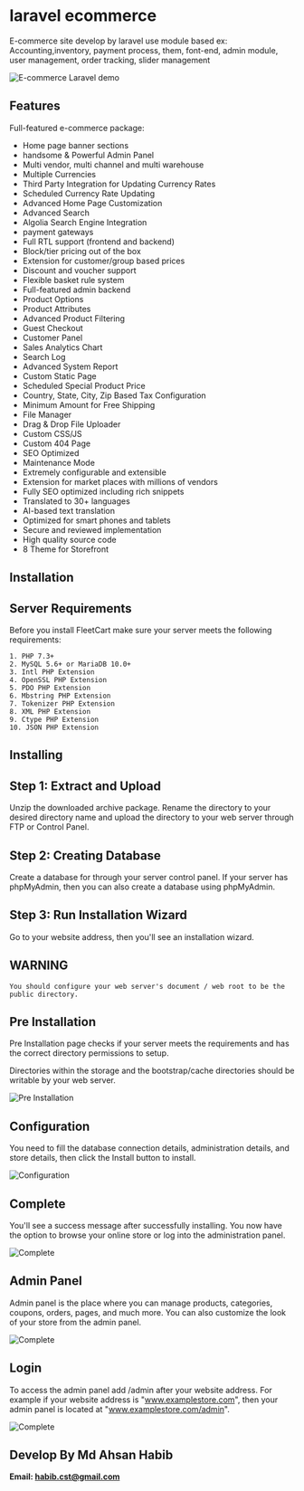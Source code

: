 # laravel ecommerce
E-commerce site develop by laravel use module based ex: Accounting,inventory, payment process, them, font-end, admin module, user management, order tracking, slider management

![E-commerce Laravel demo](https://github.com/habib45/laravel-e-commerce/blob/main/demo/e-comarce.png)

## Features

Full-featured e-commerce package:

* Home page banner sections
* handsome & Powerful Admin Panel
* Multi vendor, multi channel and multi warehouse
* Multiple Currencies
* Third Party Integration for Updating Currency Rates
* Scheduled Currency Rate Updating
* Advanced Home Page Customization
* Advanced Search
* Algolia Search Engine Integration
* payment gateways
* Full RTL support (frontend and backend)
* Block/tier pricing out of the box
* Extension for customer/group based prices
* Discount and voucher support
* Flexible basket rule system
* Full-featured admin backend
* Product Options
* Product Attributes
* Advanced Product Filtering
* Guest Checkout
* Customer Panel
* Sales Analytics Chart
* Search Log
* Advanced System Report
* Custom Static Page
* Scheduled Special Product Price
* Country, State, City, Zip Based Tax Configuration
* Minimum Amount for Free Shipping
* File Manager
* Drag & Drop File Uploader
* Custom CSS/JS
* Custom 404 Page
* SEO Optimized
* Maintenance Mode
* Extremely configurable and extensible
* Extension for market places with millions of vendors
* Fully SEO optimized including rich snippets
* Translated to 30+ languages
* AI-based text translation
* Optimized for smart phones and tablets
* Secure and reviewed implementation
* High quality source code
* 8 Theme for Storefront

## Installation

## Server Requirements

Before you install FleetCart make sure your server meets the following requirements:
```
1. PHP 7.3+
2. MySQL 5.6+ or MariaDB 10.0+
3. Intl PHP Extension
4. OpenSSL PHP Extension
5. PDO PHP Extension
6. Mbstring PHP Extension
7. Tokenizer PHP Extension
8. XML PHP Extension
9. Ctype PHP Extension
10. JSON PHP Extension 

```
## Installing

## Step 1: Extract and Upload
Unzip the downloaded archive package. Rename the directory to your desired directory name and upload the directory to your web server through FTP or Control Panel.

## Step 2: Creating Database
Create a database for through your server control panel. If your server has phpMyAdmin, then you can also create a database using phpMyAdmin.

## Step 3: Run Installation Wizard
Go to your website address, then you'll see an installation wizard.




## WARNING
```
You should configure your web server's document / web root to be the public directory.

``` 
## Pre Installation

Pre Installation page checks if your server meets the requirements and has the correct directory permissions to setup.

Directories within the storage and the bootstrap/cache directories should be writable by your web server.


![Pre Installation](https://github.com/habib45/laravel-e-commerce/blob/main/demo/install-page-pre-installation-step.png?raw=true)



## Configuration
You need to fill the database connection details, administration details, and store details, then click the Install button to install.

![Configuration](https://github.com/habib45/laravel-e-commerce/blob/main/demo/install-page-configuration-step.png?raw=true)

## Complete
You'll see a success message after successfully installing. You now have the option to browse your online store or log into the administration panel.

![Complete](https://github.com/habib45/laravel-e-commerce/blob/main/demo/install-page-complete-step.png?raw=true)



## Admin Panel
Admin panel is the place where you can manage products, categories, coupons, orders, pages, and much more. You can also customize the look of your store from the admin panel.

![Complete](https://github.com/habib45/laravel-e-commerce/blob/main/demo/admin-panel-login-page.png?raw=true)

## Login
To access the admin panel add /admin after your website address. For example if your website address is "www.examplestore.com", then your admin panel is located at "www.examplestore.com/admin".


![Complete](https://github.com/habib45/laravel-e-commerce/blob/main/demo/dashboard.png?raw=true)


## Develop By Md Ahsan Habib
**Email: habib.cst@gmail.com** 
